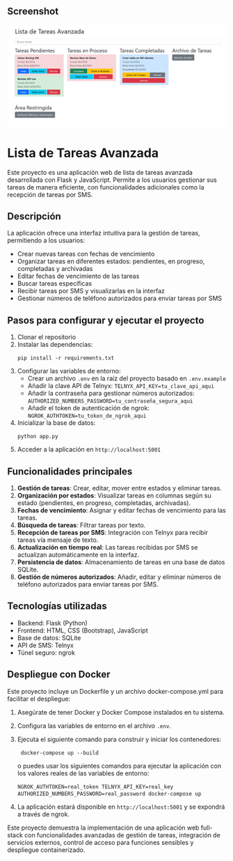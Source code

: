 ## Screenshot

![Todo List SMS](screenshot.png)


# Lista de Tareas Avanzada

Este proyecto es una aplicación web de lista de tareas avanzada desarrollada con Flask y JavaScript. Permite a los usuarios gestionar sus tareas de manera eficiente, con funcionalidades adicionales como la recepción de tareas por SMS.

## Descripción

La aplicación ofrece una interfaz intuitiva para la gestión de tareas, permitiendo a los usuarios:

- Crear nuevas tareas con fechas de vencimiento
- Organizar tareas en diferentes estados: pendientes, en progreso, completadas y archivadas
- Editar fechas de vencimiento de las tareas
- Buscar tareas específicas
- Recibir tareas por SMS y visualizarlas en la interfaz
- Gestionar números de teléfono autorizados para enviar tareas por SMS

## Pasos para configurar y ejecutar el proyecto

1. Clonar el repositorio
2. Instalar las dependencias:
   ```
   pip install -r requirements.txt
   ```
3. Configurar las variables de entorno:
   - Crear un archivo `.env` en la raíz del proyecto basado en `.env.example`
   - Añadir la clave API de Telnyx: `TELNYX_API_KEY=tu_clave_api_aqui`
   - Añadir la contraseña para gestionar números autorizados: `AUTHORIZED_NUMBERS_PASSWORD=tu_contraseña_segura_aqui`
   - Añadir el token de autenticación de ngrok: `NGROK_AUTHTOKEN=tu_token_de_ngrok_aqui`
4. Inicializar la base de datos:
   ```
   python app.py
   ```
5. Acceder a la aplicación en `http://localhost:5001`

## Funcionalidades principales

1. **Gestión de tareas**: Crear, editar, mover entre estados y eliminar tareas.
2. **Organización por estados**: Visualizar tareas en columnas según su estado (pendientes, en progreso, completadas, archivadas).
3. **Fechas de vencimiento**: Asignar y editar fechas de vencimiento para las tareas.
4. **Búsqueda de tareas**: Filtrar tareas por texto.
5. **Recepción de tareas por SMS**: Integración con Telnyx para recibir tareas vía mensaje de texto.
6. **Actualización en tiempo real**: Las tareas recibidas por SMS se actualizan automáticamente en la interfaz.
7. **Persistencia de datos**: Almacenamiento de tareas en una base de datos SQLite.
8. **Gestión de números autorizados**: Añadir, editar y eliminar números de teléfono autorizados para enviar tareas por SMS.

## Tecnologías utilizadas

- Backend: Flask (Python)
- Frontend: HTML, CSS (Bootstrap), JavaScript
- Base de datos: SQLite
- API de SMS: Telnyx
- Túnel seguro: ngrok

## Despliegue con Docker

Este proyecto incluye un Dockerfile y un archivo docker-compose.yml para facilitar el despliegue:

1. Asegúrate de tener Docker y Docker Compose instalados en tu sistema.
2. Configura las variables de entorno en el archivo `.env`.
3. Ejecuta el siguiente comando para construir y iniciar los contenedores:
   ```
    docker-compose up --build

    ```
    o puedes usar los siguientes comandos para ejecutar la aplicación con los valores reales de las variables de entorno:

   ```
   NGROK_AUTHTOKEN=real_token TELNYX_API_KEY=real_key AUTHORIZED_NUMBERS_PASSWORD=real_password docker-compose up
   ```
4. La aplicación estará disponible en `http://localhost:5001` y se expondrá a través de ngrok.

Este proyecto demuestra la implementación de una aplicación web full-stack con funcionalidades avanzadas de gestión de tareas, integración de servicios externos, control de acceso para funciones sensibles y despliegue containerizado.
